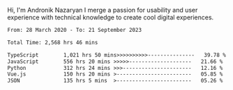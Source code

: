 Hi, I'm Andronik Nazaryan
I merge a passion for usability and user experience with technical knowledge to create cool digital experiences.


<!--START_SECTION:waka-->

```txt
From: 28 March 2020 - To: 21 September 2023

Total Time: 2,568 hrs 46 mins

TypeScript        1,021 hrs 50 mins>>>>>>>>>>---------------   39.78 %
JavaScript        556 hrs 20 mins >>>>>--------------------   21.66 %
Python            312 hrs 24 mins >>>----------------------   12.16 %
Vue.js            150 hrs 20 mins >------------------------   05.85 %
JSON              135 hrs 5 mins  >------------------------   05.26 %
```

<!--END_SECTION:waka-->
